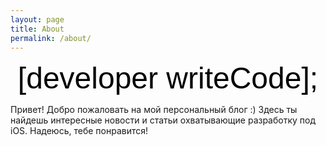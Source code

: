 ```yaml
---
layout: page
title: About
permalink: /about/
---
```


<center><font size="25" color="black" face="Arial">[developer writeCode];</font></center>









<p>Привет! Добро пожаловать на мой персональный блог :) Здесь ты найдешь интересные новости и статьи охватывающие разработку под iOS. Надеюсь, тебе понравится!</p>

